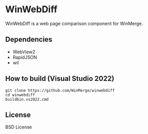 # WinWebDiff

WinWebDiff is a web page comparison component for WinMerge.

## Dependencies

- WebView2
- RapidJSON
- wil

## How to build (Visual Studio 2022)
~~~
git clone https://github.com/WinMerge/winwebdiff
cd winwebdiff
buildbin.vs2022.cmd
~~~

## License

BSD License
